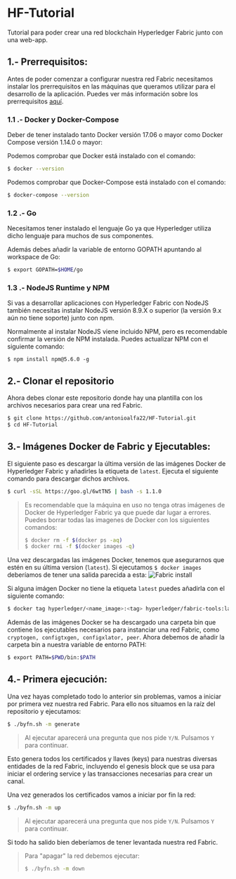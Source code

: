 # HF-Tutorial
Tutorial para poder crear una red blockchain Hyperledger Fabric junto con una web-app.

## 1.- Prerrequisitos:
Antes de poder comenzar a configurar nuestra red Fabric necesitamos instalar los prerrequisitos en las máquinas que queramos utilizar para el desarrollo de la aplicación.
Puedes ver más información sobre los prerrequisitos [aquí](https://hyperledger-fabric.readthedocs.io/en/release-1.3/prereqs.html).

### 1.1 .- Docker y Docker-Compose
Deber de tener instalado tanto Docker versión 17.06 o mayor como Docker Compose versión 1.14.0 o mayor:

Podemos comprobar que Docker está instalado con el comando: 
```bash
$ docker --version
```

Podemos comprobar que Docker-Compose está instalado con el comando: 
```bash
$ docker-compose --version
```

### 1.2 .- Go
Necesitamos tener instalado el lenguaje Go ya que Hyperledger utiliza dicho lenguaje para muchos de sus componentes.

Además debes añadir la variable de entorno GOPATH apuntando al workspace de Go:
```bash
$ export GOPATH=$HOME/go
``` 

### 1.3 .- NodeJS Runtime y NPM
Si vas a desarrollar aplicaciones con Hyperledger Fabric con NodeJS también necesitas instalar NodeJS versión 8.9.X o superior (la versión 9.x aún no tiene soporte) junto con npm.

Normalmente al instalar NodeJS viene incluido NPM, pero es recomendable confirmar la versión de NPM instalada. Puedes actualizar NPM con el siguiente comando:
```node
$ npm install npm@5.6.0 -g
```

## 2.- Clonar el repositorio
Ahora debes clonar este repositorio donde hay una plantilla con los archivos necesarios para crear una red Fabric.

```bash
$ git clone https://github.com/antonioalfa22/HF-Tutorial.git
$ cd HF-Tutorial
```

## 3.- Imágenes Docker de Fabric y Ejecutables:
El siguiente paso es descargar la última versión de las imágenes Docker de Hyperledger Fabric y añadirles la etiqueta de `latest`. Ejecuta el siguiente comando para descargar dichos archivos.

```bash
$ curl -sSL https://goo.gl/6wtTN5 | bash -s 1.1.0
```

> Es recomendable que la máquina en uso no tenga otras imágenes de Docker de Hyperledger Fabric ya que puede dar lugar a errores. Puedes borrar todas las imagenes de Docker con los siguientes comandos:
> ```bash
> $ docker rm -f $(docker ps -aq)
> $ docker rmi -f $(docker images -q)
> ```

Una vez descargadas las imágenes Docker, tenemos que asegurarnos que estén en su última version (`latest`). Si ejecutamos `$ docker images` deberíamos de tener una salida parecida a esta:
 ![Fabric install](./doc/imag/Fabric_install.jpg)

 Si alguna imágen Docker no tiene la etiqueta `latest` puedes añadirla con el siguiente comando:

 ```bash
 $ docker tag hyperledger/<name_image>:<tag> hyperledger/fabric-tools:latest
 ```

 Además de las imágenes Docker se ha descargado una carpeta bin que contiene los ejecutables necesarios para instanciar una red Fabric, como `cryptogen, configtxgen, configxlator, peer`. Ahora debemos de añadir la carpeta bin a nuestra variable de entorno PATH:

 ```bash
 $ export PATH=$PWD/bin:$PATH
 ```

 ## 4.- Primera ejecución:
 Una vez hayas completado todo lo anterior sin problemas, vamos a iniciar por primera vez nuestra red Fabric. Para ello nos situamos en la raíz del repositorio y ejecutamos:

 ```bash
 $ ./byfn.sh -m generate
 ```

 > Al ejecutar aparecerá una pregunta que nos pide `Y/N`. Pulsamos `Y` para continuar.

 Esto genera todos los certificados y llaves (keys) para nuestras diversas entidades de la red Fabric, incluyendo el genesis block que se usa para iniciar el ordering service y las transacciones necesarias para crear un canal.

Una vez generados los certificados vamos a iniciar por fin la red:

 ```bash
 $ ./byfn.sh -m up
 ```

  > Al ejecutar aparecerá una pregunta que nos pide `Y/N`. Pulsamos `Y` para continuar.

Si todo ha salido bien deberíamos de tener levantada nuestra red Fabric.

> Para "apagar" la red debemos ejecutar:
> ```bash
> $ ./byfn.sh -m down
> ```

